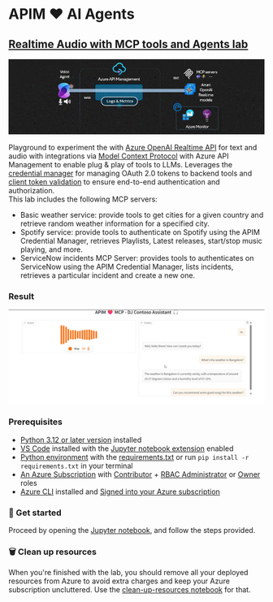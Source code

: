 # APIM ❤️ AI Agents

## [Realtime Audio with MCP tools and Agents lab](realtime-mcp-agents.ipynb)

[![flow](./images/realtime-mcp-agents.gif)](realtime-mcp-agents.ipynb)

Playground to experiment the with [Azure OpenAI Realtime API](https://learn.microsoft.com/en-us/azure/ai-services/openai/realtime-audio-reference) for text and audio with integrations via [Model Context Protocol](https://modelcontextprotocol.io/) with Azure API Management to enable plug & play of tools to LLMs. Leverages the [credential manager](https://learn.microsoft.com/en-us/azure/api-management/credentials-overview) for  managing OAuth 2.0 tokens to backend tools and [client token validation](https://learn.microsoft.com/en-us/azure/api-management/validate-jwt-policy) to ensure end-to-end authentication and authorization.   
This lab includes the following MCP servers:
- Basic weather service: provide tools to get cities for a given country and retrieve random weather information for a specified city.
- Spotify service: provide tools to authenticate on Spotify using the APIM Credential Manager, retrieves Playlists, Latest releases, start/stop music playing, and more. 
- ServiceNow incidents MCP Server: provides tools to authenticates on ServiceNow using the APIM Credential Manager, lists incidents, retrieves a particular incident and create a new one.

### Result

![result](./images/result.png)

### Prerequisites

- [Python 3.12 or later version](https://www.python.org/) installed
- [VS Code](https://code.visualstudio.com/) installed with the [Jupyter notebook extension](https://marketplace.visualstudio.com/items?itemName=ms-toolsai.jupyter) enabled
- [Python environment](https://code.visualstudio.com/docs/python/environments#_creating-environments) with the [requirements.txt](../../requirements.txt) or run `pip install -r requirements.txt` in your terminal
- [An Azure Subscription](https://azure.microsoft.com/free/) with [Contributor](https://learn.microsoft.com/en-us/azure/role-based-access-control/built-in-roles/privileged#contributor) + [RBAC Administrator](https://learn.microsoft.com/en-us/azure/role-based-access-control/built-in-roles/privileged#role-based-access-control-administrator) or [Owner](https://learn.microsoft.com/en-us/azure/role-based-access-control/built-in-roles/privileged#owner) roles
- [Azure CLI](https://learn.microsoft.com/cli/azure/install-azure-cli) installed and [Signed into your Azure subscription](https://learn.microsoft.com/cli/azure/authenticate-azure-cli-interactively)

### 🚀 Get started

Proceed by opening the [Jupyter notebook](realtime-mcp-agents.ipynb), and follow the steps provided.

### 🗑️ Clean up resources

When you're finished with the lab, you should remove all your deployed resources from Azure to avoid extra charges and keep your Azure subscription uncluttered.
Use the [clean-up-resources notebook](clean-up-resources.ipynb) for that.
